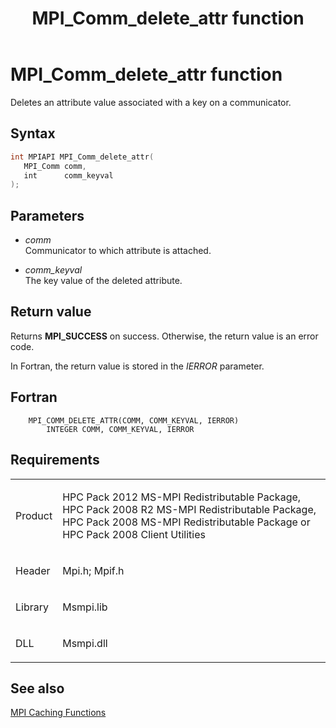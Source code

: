 ﻿---
title: MPI_Comm_delete_attr function
TOCTitle: MPI_Comm_delete_attr function
ms:assetid: 4d702a45-4379-4569-a23c-eb5157475962
ms:mtpsurl: https://msdn.microsoft.com/en-us/library/Dn473264(v=VS.85)
ms:contentKeyID: 59360810
ms.date: 03/28/2018
mtps_version: v=VS.85
f1_keywords:
- MPI_COMM_DELETE_ATTR
- mpif/MPI_Comm_delete_attr
- mpi/MPI_COMM_DELETE_ATTR
dev_langs:
- C++
- C
---

# MPI\_Comm\_delete\_attr function

Deletes an attribute value associated with a key on a  communicator.

## Syntax

``` c++
int MPIAPI MPI_Comm_delete_attr(
   MPI_Comm comm,
   int      comm_keyval
);
```

## Parameters

  - *comm*  
    Communicator to which attribute is attached.

  - *comm\_keyval*  
    The key value of the deleted attribute.

## Return value

Returns **MPI\_SUCCESS** on success. Otherwise, the return value is an error code.

In Fortran, the return value is stored in the *IERROR* parameter.

## Fortran

``` FORTRAN
    MPI_COMM_DELETE_ATTR(COMM, COMM_KEYVAL, IERROR)
        INTEGER COMM, COMM_KEYVAL, IERROR
```

## Requirements

<table>
<colgroup>
<col/>
<col/>
</colgroup>
<tbody>
<tr class="odd">
<td><p>Product</p></td>
<td><p>HPC Pack 2012 MS-MPI Redistributable Package, HPC Pack 2008 R2 MS-MPI Redistributable Package, HPC Pack 2008 MS-MPI Redistributable Package or HPC Pack 2008 Client Utilities</p></td>
</tr>
<tr class="even">
<td><p>Header</p></td>
<td>Mpi.h;
Mpif.h</td>
</tr>
<tr class="odd">
<td><p>Library</p></td>
<td>Msmpi.lib</td>
</tr>
<tr class="even">
<td><p>DLL</p></td>
<td>Msmpi.dll</td>
</tr>
</tbody>
</table>


## See also

[MPI Caching Functions](mpi-caching-functions.md)

